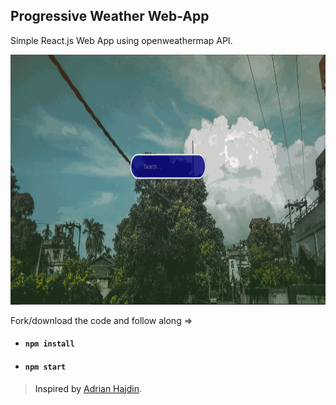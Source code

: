 ## Progressive Weather Web-App  

Simple React.js Web App using <a href="https://openweathermap.org/" target="_blank" style="text-decoration:none;">openweathermap<a> API.

<img src="weather.gif" alt="HSR" height="400" width="800">



Fork/download the code and follow along =>

- #### `npm install` 

- #### `npm start`

> Inspired by <a href="https://github.com/adrianhajdin/project_weather_pwa" target="_blank">Adrian Hajdin</a>.
